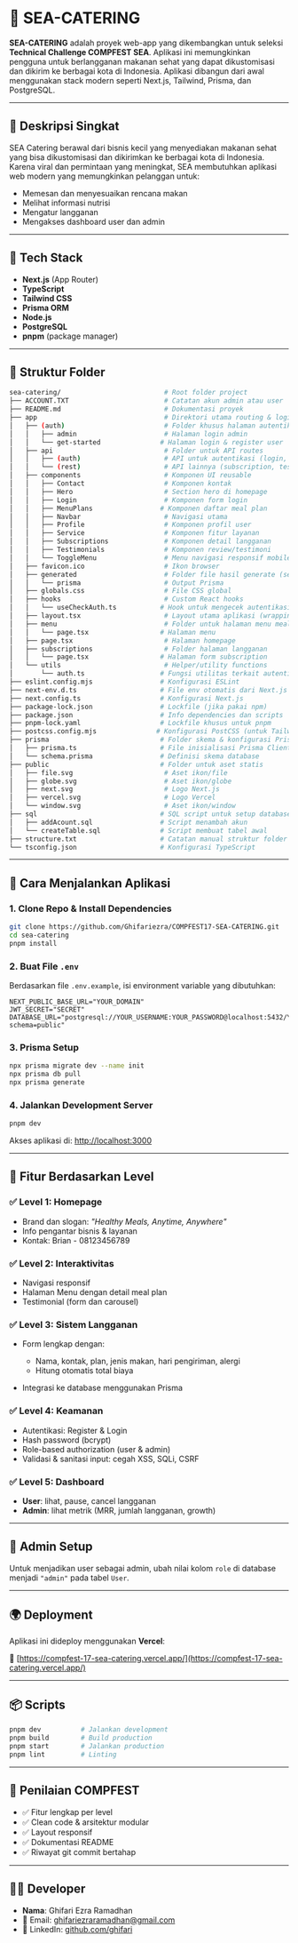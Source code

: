 # 🥗 SEA-CATERING

**SEA-CATERING** adalah proyek web-app yang dikembangkan untuk seleksi **Technical Challenge COMPFEST SEA**. Aplikasi ini memungkinkan pengguna untuk berlangganan makanan sehat yang dapat dikustomisasi dan dikirim ke berbagai kota di Indonesia. Aplikasi dibangun dari awal menggunakan stack modern seperti Next.js, Tailwind, Prisma, dan PostgreSQL.

---

## 📌 Deskripsi Singkat

SEA Catering berawal dari bisnis kecil yang menyediakan makanan sehat yang bisa dikustomisasi dan dikirimkan ke berbagai kota di Indonesia. Karena viral dan permintaan yang meningkat, SEA membutuhkan aplikasi web modern yang memungkinkan pelanggan untuk:

* Memesan dan menyesuaikan rencana makan
* Melihat informasi nutrisi
* Mengatur langganan
* Mengakses dashboard user dan admin

---

## 🧰 Tech Stack

* **Next.js** (App Router)
* **TypeScript**
* **Tailwind CSS**
* **Prisma ORM**
* **Node.js**
* **PostgreSQL**
* **pnpm** (package manager)

---

## 📁 Struktur Folder

```bash
sea-catering/                          # Root folder project
├── ACCOUNT.TXT                        # Catatan akun admin atau user
├── README.md                          # Dokumentasi proyek
├── app                                # Direktori utama routing & logic App Router Next.js
│   ├── (auth)                         # Folder khusus halaman autentikasi
│   │   ├── admin                      # Halaman login admin
│   │   └── get-started               # Halaman login & register user
│   ├── api                            # Folder untuk API routes
│   │   ├── (auth)                     # API untuk autentikasi (login, register)
│   │   └── (rest)                     # API lainnya (subscription, testimonial, dll)
│   ├── components                     # Komponen UI reusable
│   │   ├── Contact                    # Komponen kontak
│   │   ├── Hero                       # Section hero di homepage
│   │   ├── Login                      # Komponen form login
│   │   ├── MenuPlans                 # Komponen daftar meal plan
│   │   ├── Navbar                     # Navigasi utama
│   │   ├── Profile                    # Komponen profil user
│   │   ├── Service                    # Komponen fitur layanan
│   │   ├── Subscriptions              # Komponen detail langganan
│   │   ├── Testimonials               # Komponen review/testimoni
│   │   └── ToggleMenu                 # Menu navigasi responsif mobile
│   ├── favicon.ico                    # Ikon browser
│   ├── generated                      # Folder file hasil generate (seperti Prisma client)
│   │   └── prisma                     # Output Prisma
│   ├── globals.css                    # File CSS global
│   ├── hooks                          # Custom React hooks
│   │   └── useCheckAuth.ts           # Hook untuk mengecek autentikasi user
│   ├── layout.tsx                     # Layout utama aplikasi (wrapping halaman)
│   ├── menu                           # Folder untuk halaman menu meal plans
│   │   └── page.tsx                  # Halaman menu
│   ├── page.tsx                       # Halaman homepage
│   ├── subscriptions                  # Folder halaman langganan
│   │   └── page.tsx                  # Halaman form subscription
│   └── utils                          # Helper/utility functions
│       └── auth.ts                   # Fungsi utilitas terkait autentikasi
├── eslint.config.mjs                 # Konfigurasi ESLint
├── next-env.d.ts                     # File env otomatis dari Next.js (TypeScript support)
├── next.config.ts                    # Konfigurasi Next.js
├── package-lock.json                 # Lockfile (jika pakai npm)
├── package.json                      # Info dependencies dan scripts
├── pnpm-lock.yaml                    # Lockfile khusus untuk pnpm
├── postcss.config.mjs               # Konfigurasi PostCSS (untuk Tailwind)
├── prisma                            # Folder skema & konfigurasi Prisma ORM
│   ├── prisma.ts                     # File inisialisasi Prisma Client
│   └── schema.prisma                 # Definisi skema database
├── public                            # Folder untuk aset statis
│   ├── file.svg                       # Aset ikon/file
│   ├── globe.svg                      # Aset ikon/globe
│   ├── next.svg                       # Logo Next.js
│   ├── vercel.svg                     # Logo Vercel
│   └── window.svg                     # Aset ikon/window
├── sql                               # SQL script untuk setup database
│   ├── addAcount.sql                 # Script menambah akun
│   └── createTable.sql               # Script membuat tabel awal
├── structure.txt                     # Catatan manual struktur folder (opsional)
└── tsconfig.json                     # Konfigurasi TypeScript

```

---

## 🚀 Cara Menjalankan Aplikasi

### 1. Clone Repo & Install Dependencies

```bash
git clone https://github.com/Ghifariezra/COMPFEST17-SEA-CATERING.git
cd sea-catering
pnpm install
```

### 2. Buat File `.env`

Berdasarkan file `.env.example`, isi environment variable yang dibutuhkan:

```env
NEXT_PUBLIC_BASE_URL="YOUR_DOMAIN"
JWT_SECRET="SECRET"
DATABASE_URL="postgresql://YOUR_USERNAME:YOUR_PASSWORD@localhost:5432/YOUR_DATABASE?schema=public"
```

### 3. Prisma Setup

```bash
npx prisma migrate dev --name init
npx prisma db pull
npx prisma generate
```

### 4. Jalankan Development Server

```bash
pnpm dev
```

Akses aplikasi di: [http://localhost:3000](http://localhost:3000)

---

## 🎯 Fitur Berdasarkan Level

### ✅ Level 1: Homepage

* Brand dan slogan: *"Healthy Meals, Anytime, Anywhere"*
* Info pengantar bisnis & layanan
* Kontak: Brian - 08123456789

### ✅ Level 2: Interaktivitas

* Navigasi responsif
* Halaman Menu dengan detail meal plan
* Testimonial (form dan carousel)

### ✅ Level 3: Sistem Langganan

* Form lengkap dengan:

  * Nama, kontak, plan, jenis makan, hari pengiriman, alergi
  * Hitung otomatis total biaya
* Integrasi ke database menggunakan Prisma

### ✅ Level 4: Keamanan

* Autentikasi: Register & Login
* Hash password (bcrypt)
* Role-based authorization (user & admin)
* Validasi & sanitasi input: cegah XSS, SQLi, CSRF

### ✅ Level 5: Dashboard

* **User**: lihat, pause, cancel langganan
* **Admin**: lihat metrik (MRR, jumlah langganan, growth)

---

## 🔐 Admin Setup

Untuk menjadikan user sebagai admin, ubah nilai kolom `role` di database menjadi `"admin"` pada tabel `User`.

---

## 🌍 Deployment

Aplikasi ini dideploy menggunakan **Vercel**:

🔗 [https://compfest-17-sea-catering.vercel.app/](https://compfest-17-sea-catering.vercel.app/)

---

## 📦 Scripts

```bash
pnpm dev          # Jalankan development
pnpm build        # Build production
pnpm start        # Jalankan production
pnpm lint         # Linting
```

---

## 📄 Penilaian COMPFEST

* ✅ Fitur lengkap per level
* ✅ Clean code & arsitektur modular
* ✅ Layout responsif
* ✅ Dokumentasi README
* ✅ Riwayat git commit bertahap

---

## 👨‍💻 Developer

- **Nama**: Ghifari Ezra Ramadhan
- 📧 Email: [ghifariezraramadhan@gmail.com](mailto:ghifariezraramadhan@gmail.com)
- 🔗 LinkedIn: [github.com/ghifari](https://github.com/ghifari)